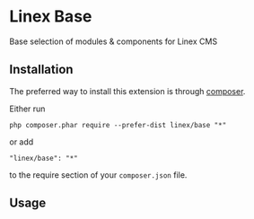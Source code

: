 Linex Base
==========
Base selection of modules & components for Linex CMS

Installation
------------

The preferred way to install this extension is through [composer](http://getcomposer.org/download/).

Either run

```
php composer.phar require --prefer-dist linex/base "*"
```

or add

```
"linex/base": "*"
```

to the require section of your `composer.json` file.


Usage
-----
